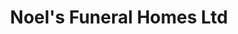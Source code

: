 ---
title: "Noel's Funeral Homes Ltd"
url: /carbonear/noels-funeral-homes-ltd/
shop: Bestattungen
---